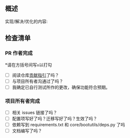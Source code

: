 ## 概述

实现/解决/优化的内容: 

## 检查清单

### PR 作者完成

*请在方括号间写`x`以打勾

- [ ] 阅读仓库[贡献指引](https://github.com/RockChinQ/LangBot/blob/master/CONTRIBUTING.md)了吗？
- [ ] 与项目所有者沟通过了吗？
- [ ] 我确定已自行测试所作的更改，确保功能符合预期。

### 项目所有者完成

- [ ] 相关 issues 链接了吗？
- [ ] 配置项写好了吗？迁移写好了吗？生效了吗？
- [ ] 依赖写到 requirements.txt 和 core/bootutils/deps.py 了吗
- [ ] 文档编写了吗？